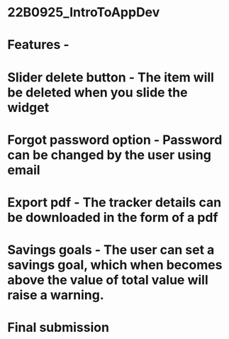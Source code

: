 # 22B0925_IntroToAppDev

# Features - 
# Slider delete button - The item will be deleted when you slide the widget 
# Forgot password option - Password can be changed by the user using email
# Export pdf - The tracker details can be downloaded in the form of a pdf 
# Savings goals - The user can set a savings goal, which when becomes above the value of total value will raise a warning.

# Final submission
